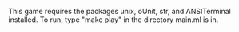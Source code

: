 This game requires the packages unix, oUnit, str, and ANSITerminal installed.
To run, type "make play" in the directory main.ml is in.